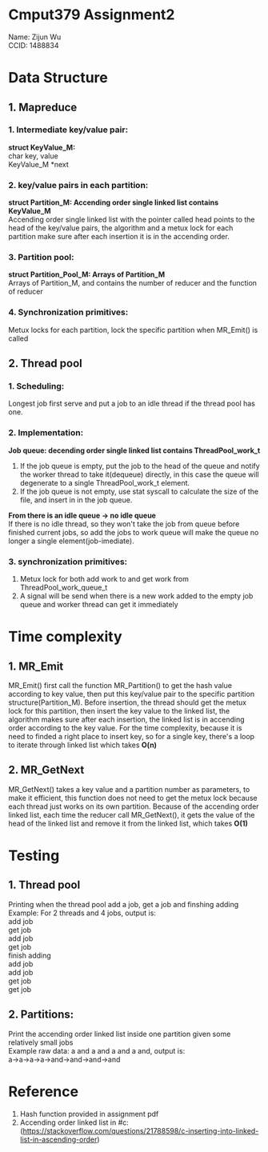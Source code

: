 # Cmput379 Assignment2

Name: Zijun Wu  
CCID: 1488834

# Data Structure
## 1. Mapreduce

### 1. Intermediate key/value pair:  

**struct KeyValue_M:**  
char key, value  
KeyValue_M *next

### 2. key/value pairs in each partition:
**struct Partition_M: Accending order single linked list contains KeyValue_M**  
Accending order single linked list with the pointer called head points to the head of the key/value pairs, the algorithm and a metux lock for each partition make sure after each insertion it is in the accending order.

### 3. Partition pool:
**struct Partition_Pool_M: Arrays of Partition_M**  
Arrays of Partition_M, and contains the number of reducer and the function of reducer

### 4. Synchronization primitives:
Metux locks for each partition, lock the specific partition when MR_Emit() is called

## 2. Thread pool
### 1. Scheduling:
Longest job first serve and put a job to an idle thread if the thread pool has one.
### 2. Implementation:
**Job queue: decending order single linked list contains ThreadPool_work_t**  
1. If the job queue is empty, put the job to the head of the queue and notify the worker thread to take it(dequeue) directly, in this case the queue will degenerate to a single ThreadPool_work_t element.  
2. If the job queue is not empty, use stat syscall to calculate the size of the file, and insert in in the job queue.  

**From there is an idle queue -> no idle queue**  
If there is no idle thread, so they won't take the job from queue before finished current jobs, so add the jobs to work queue will make the queue no longer a single element(job-imediate).

### 3. synchronization primitives:
1. Metux lock for both add work to and get work from ThreadPool_work_queue_t
2. A signal will be send when there is a new work added to the empty job queue and worker thread can get it immediately

# Time complexity
## 1. MR_Emit
MR_Emit() first call the function MR_Partition() to get the hash value according to key value, then put this key/value pair to the specific partition structure(Partition_M). Before insertion, the thread should get the metux lock for this partition, then insert the key value to the linked list, the algorithm makes sure after each insertion, the linked list is in accending order according to the key value. For the time complexity, because it is need to finded a right place to insert key, so for a single key, there's a loop to iterate through linked list which takes **O(n)**

## 2. MR_GetNext
MR_GetNext() takes a key value and a partition number as parameters, to make it efficient, this function does not need to get the metux lock because each thread just works on its own partition. Because of the accending order linked list, each time the reducer call MR_GetNext(), it gets the value of the head of the linked list and remove it from the linked list, which takes **O(1)**
 
# Testing
## 1. Thread pool
Printing when the thread pool add a job, get a job and finshing adding 
Example: For 2 threads and 4 jobs, output is:   
add job    
get job   
add job  
get job  
finish adding  
add job   
add job  
get job  
get job 

## 2. Partitions:
Print the accending order linked list inside one partition given some relatively small jobs  
Example raw data: a and a and a and a and, output is:  
a->a->a->a->and->and->and->and  

# Reference
1. Hash function provided in assignment pdf
2. Accending order linked list in #c: (https://stackoverflow.com/questions/21788598/c-inserting-into-linked-list-in-ascending-order)








